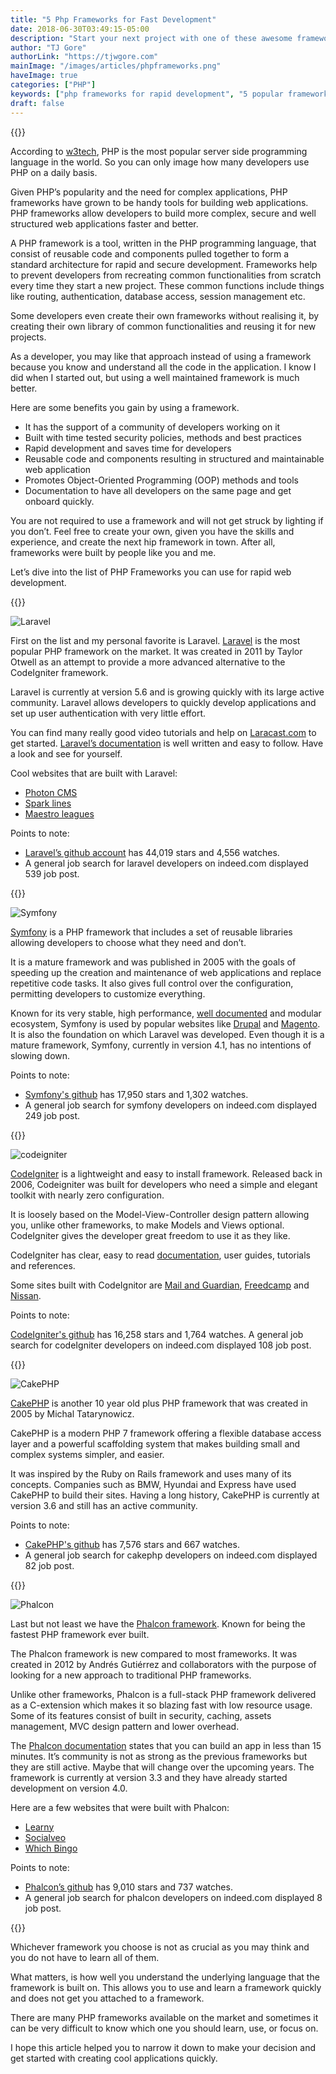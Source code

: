 ```yaml
---
title: "5 Php Frameworks for Fast Development"
date: 2018-06-30T03:49:15-05:00
description: "Start your next project with one of these awesome frameworks"
author: "TJ Gore"
authorLink: "https://tjwgore.com"
mainImage: "/images/articles/phpframeworks.png"
haveImage: true
categories: ["PHP"]
keywords: ["php frameworks for rapid development", "5 popular frameworks you should use", "the state of 5 php frameworks", "which php framework to use"]
draft: false
---
```


{{<contentTitle title="Introduction">}}

According to [w3tech](https://w3techs.com/), PHP is the most popular server side programming language in the world. So you can only image how many developers use PHP on a daily basis.

Given PHP’s popularity and the need for complex applications, PHP frameworks have grown to be handy tools for building web applications. PHP frameworks allow developers to build more complex, secure and well structured web applications faster and better.

A PHP framework is a tool, written in the PHP programming language, that consist of reusable code and components pulled together to form a standard architecture for rapid and secure development. Frameworks help to prevent developers from recreating common functionalities from scratch every time they start a new project. These common functions include things like routing, authentication, database access, session management etc.

Some developers even create their own frameworks without realising it, by creating their own library of common functionalities and reusing it for new projects.

As a developer, you may like that approach instead of using a framework because you know and understand all the code in the application. I know I did when I started out, but using a well maintained framework is much better.

Here are some benefits you gain by using a framework.

- It has the support of a community of developers working on it
- Built with time tested security policies, methods and best practices
- Rapid development and saves time for developers
- Reusable code and components resulting in structured and maintainable web application
- Promotes Object-Oriented Programming (OOP) methods and tools
- Documentation to have all developers on the same page and get onboard quickly.

You are not required to use a framework and will not get struck by lighting if you don’t. Feel free to create your own, given you have the skills and experience, and create the next hip framework in town. After all, frameworks were built by people like you and me.

Let’s dive into the list of PHP Frameworks you can use for rapid web development.


{{<contentTitle title="1. Laravel">}}

![Laravel](/images/articles/laravel.png "Laravel")

First on the list and my personal favorite is Laravel. [Laravel](https://laravel.com/) is the most popular PHP framework on the market. It was created in 2011 by Taylor Otwell as an attempt to provide a more advanced alternative to the CodeIgniter framework.


Laravel is currently at version 5.6 and is growing quickly with its large active community. Laravel allows developers to quickly develop applications and set up user authentication with very little effort.

You can find many really good video tutorials and help on [Laracast.com](https://laracasts.com/) to get started. [Laravel’s documentation](https://laravel.com/docs/5.7) is well written and easy to follow. Have a look and see for yourself.

Cool websites that are built with Laravel:

- [Photon CMS](https://photoncms.com/)
- [Spark lines](https://www.sparklines.co/)
- [Maestro leagues](https://maestroleagues.com/)

Points to note:

- [Laravel’s github account](https://github.com/laravel/laravel) has 44,019 stars and 4,556 watches.
- A general job search for laravel developers on indeed.com displayed 539 job post.

{{<contentTitle title="2. Symfony">}}

![Symfony](/images/articles/symfony.png)

[Symfony](https://symfony.com) is a PHP framework that includes a set of reusable libraries allowing developers to choose what they need and don’t.

It is a mature framework and was published in 2005 with the goals of speeding up the creation and maintenance of web applications and replace repetitive code tasks. It also gives full control over the configuration, permitting developers to customize everything.

Known for its very stable, high performance, [well documented](https://symfony.com/doc) and modular ecosystem, Symfony is used by popular websites like [Drupal](https://drupal.com) and [Magento](https://magento.com). It is also the foundation on which Laravel was developed. Even though it is a mature framework, Symfony, currently in version 4.1, has no intentions of slowing down.

Points to note:

- [Symfony's github](https://github.com/symfony/symfony) has 17,950 stars and 1,302 watches.
- A general job search for symfony developers on indeed.com displayed 249 job post.


{{<contentTitle title="3. CodeIgniter">}}

![codeigniter](/images/articles/codeigniter.png)

[CodeIgniter](https://codeigniter.com) is a lightweight and easy to install framework. Released back in 2006, Codeigniter was built for developers who need a simple and elegant toolkit with nearly zero configuration.

It is loosely based on the Model-View-Controller design pattern allowing you, unlike other frameworks, to make Models and Views optional. CodeIgniter gives the developer great freedom to use it as they like.

CodeIgniter has clear, easy to read [documentation](https://codeigniter.com/user_guide/), user guides, tutorials and references.

Some sites built with CodeIgnitor are [Mail and Guardian](https://mg.co.za/), [Freedcamp](https://freedcamp.com) and [Nissan](https://www.choosenissan.com/).

Points to note:

[CodeIgniter's github](https://github.com/bcit-ci/CodeIgniter) has 16,258 stars and 1,764 watches.
A general job search for codeIgniter developers on indeed.com displayed 108 job post.


{{<contentTitle title="4. CakePHP">}}

![CakePHP](/images/articles/cakephp.png)

[CakePHP](https://cakephp.org/) is another 10 year old plus PHP framework that was created in 2005 by Michal Tatarynowicz.

CakePHP is a modern PHP 7 framework offering a flexible database access layer and a powerful scaffolding system that makes building small and complex systems simpler, and easier.

It was inspired by the Ruby on Rails framework and uses many of its concepts. Companies such as BMW, Hyundai and Express have used CakePHP to build their sites. Having a long history, CakePHP is currently at version 3.6 and still has an active community.

Points to note:

- [CakePHP's github](https://github.com/cakephp) has 7,576 stars and 667 watches.
- A general job search for cakephp developers on indeed.com displayed 82 job post.


{{<contentTitle title="5. Phalcon">}}

![Phalcon](/images/articles/phalcon.png)

Last but not least we have the [Phalcon framework](https://phalconphp.com/en/). Known for being the fastest PHP framework ever built.

The Phalcon framework is new compared to most frameworks. It was created in 2012 by Andrés Gutiérrez and collaborators with the purpose of looking for a new approach to traditional PHP frameworks.

Unlike other frameworks, Phalcon is a full-stack PHP framework delivered as a C-extension which makes it so blazing fast with low resource usage. Some of its features consist of built in security, caching, assets management, MVC design pattern and lower overhead.

The [Phalcon documentation](https://phalconphp.com/en/) states that you can build an app in less than 15 minutes. It’s community is not as strong as the previous frameworks but they are still active. Maybe that will change over the upcoming years. The framework is currently at version 3.3 and they have already started development on version 4.0.


Here are a few websites that were built with Phalcon:

- [Learny](https://learny.online/)
- [Socialveo](https://socialveo.com/)
- [Which Bingo](https://www.whichbingo.co.uk/)

Points to note:

- [Phalcon’s github](https://github.com/phalcon/cphalcon) has 9,010 stars and 737 watches.
- A general job search for phalcon developers on indeed.com displayed 8 job post.


{{<contentTitle title="Wrapping it up">}}

Whichever framework you choose is not as crucial as you may think and you do not have to learn all of them.

What matters, is how well you understand the underlying language that the framework is built on. This allows you to use and learn a framework quickly and does not get you attached to a framework.


There are many PHP frameworks available on the market and sometimes it can be very difficult to know which one you should learn, use, or focus on.

I hope this article helped you to narrow it down to make your decision and get started with creating cool applications quickly.
